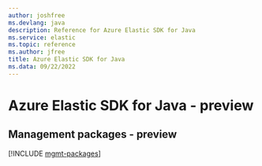 ```yaml
---
author: joshfree
ms.devlang: java
description: Reference for Azure Elastic SDK for Java
ms.service: elastic
ms.topic: reference
ms.author: jfree
title: Azure Elastic SDK for Java
ms.data: 09/22/2022
---
```

# Azure Elastic SDK for Java - preview

## Management packages - preview
[!INCLUDE [mgmt-packages](elastic-mgmt-index.md)]